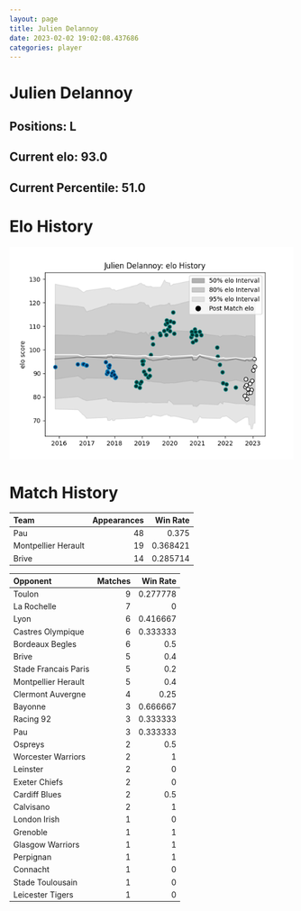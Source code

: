 ```yaml
---  
layout: page  
title: Julien Delannoy  
date: 2023-02-02 19:02:08.437686  
categories: player  
---
```

# Julien Delannoy

## Positions: L

## Current elo: 93.0

## Current Percentile: 51.0

# Elo History


![elo history](history_JulienDelannoy.png)
# Match History


| Team                |   Appearances |   Win Rate |
|:--------------------|--------------:|-----------:|
| Pau                 |            48 |   0.375    |
| Montpellier Herault |            19 |   0.368421 |
| Brive               |            14 |   0.285714 |

| Opponent             |   Matches |   Win Rate |
|:---------------------|----------:|-----------:|
| Toulon               |         9 |   0.277778 |
| La Rochelle          |         7 |   0        |
| Lyon                 |         6 |   0.416667 |
| Castres Olympique    |         6 |   0.333333 |
| Bordeaux Begles      |         6 |   0.5      |
| Brive                |         5 |   0.4      |
| Stade Francais Paris |         5 |   0.2      |
| Montpellier Herault  |         5 |   0.4      |
| Clermont Auvergne    |         4 |   0.25     |
| Bayonne              |         3 |   0.666667 |
| Racing 92            |         3 |   0.333333 |
| Pau                  |         3 |   0.333333 |
| Ospreys              |         2 |   0.5      |
| Worcester Warriors   |         2 |   1        |
| Leinster             |         2 |   0        |
| Exeter Chiefs        |         2 |   0        |
| Cardiff Blues        |         2 |   0.5      |
| Calvisano            |         2 |   1        |
| London Irish         |         1 |   0        |
| Grenoble             |         1 |   1        |
| Glasgow Warriors     |         1 |   1        |
| Perpignan            |         1 |   1        |
| Connacht             |         1 |   0        |
| Stade Toulousain     |         1 |   0        |
| Leicester Tigers     |         1 |   0        |